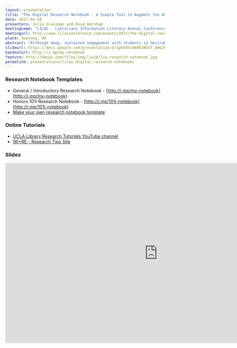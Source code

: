 ```yaml
---
layout: presentation
title: "The Digital Research Notebook - A Simple Tool to Augment the One-Shot"
date: 2017-04-10
presenters: Julia Glassman and Doug Worsham
meetingname: "LILAC - Librarians Information Literacy Annual Conference"
meetingurl: http://www.lilacconference.com/events/2017/the-digital-research-notebook-a-simple-tool-to-augment-the-one-shot
place: Swansea, UK
abstract: "Although deep, sustained engagement with students is desirable, many librarians still work within the confines of the one-shot instruction session, in which librarians have one class session to bring students up to speed on library resources, research methods, critical thinking, and more. This problem is compounded at universities serving tens of thousands of undergraduate students, where models like the personal librarian aren't feasible. Librarians must thus find creative ways to help students craft thoughtful research questions, scaffold their research process, and think critically about the sources they find. To meet this challenge, the authors used Google Docs to create a digital research notebook which, through a combination of video tutorials and reflective writing prompts, guides students through the basics of choosing a topic; generating search terms; and navigating LibGuides, article databases, and the library catalog. The notebook can be assigned before a one-shot session so that the librarian can devote the session itself to more advanced concepts. It can also be used in other ways: as a stand-alone assignment, for instance, or the backbone of a credit course. After a one-year pilot program, the authors have found the notebook to be an effective way to help students write high-quality research questions and find useful sources for their assignments. In this workshop, participants will create research notebooks that they can deploy soon after they return home. After a 10-minute overview of the original notebook and its adaptations for various courses, participants will spend approximately 40 minutes crafting learning outcomes and creating an initial structure for a research notebook."
slideurl: https://docs.google.com/presentation/d/1p6VOVlmERKJN55f_A9GzMoqI5jooHai7O1GuCBCIQsY/pub?start=false&loop=false&delayms=30000
handouturl: http://j.mp/my-notebook
feature: http://dmcwo.com/files/img/liw16/liw-research-notebook.jpg
permalink: presentations/lilac-digital-research-notebook/
---
```

### Research Notebook Templates
* General / Introductory Research Notebook - [http://j.mp/my-notebook](http://j.mp/my-notebook)
* Honors 101i Research Notebook - [http://j.mp/101i-notebook](http://j.mp/101i-notebook) 
* [Make your own research notebook template](https://docs.google.com/document/d/1_nB6PT-PZroX6yMvumesdYdXwdmT8X7Ty3EaR6ntVBU/edit?usp=sharing)

### Online Tutorials
* [UCLA Library Research Tutorials YouTube channel](https://www.youtube.com/playlist?list=PLV8eqWoGXke5D5bmwscUhow1RJKWZmMRZ)
* [WI+RE - Research Tips Site](https://uclalibrary.github.io/research-tips/)


### Slides
<iframe src="https://docs.google.com/presentation/d/1p6VOVlmERKJN55f_A9GzMoqI5jooHai7O1GuCBCIQsY/embed?start=false&loop=true&delayms=60000" frameborder="0" width="960" height="569" allowfullscreen="true" mozallowfullscreen="true" webkitallowfullscreen="true"></iframe>

